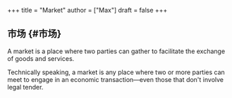 +++
title = "Market"
author = ["Max"]
draft = false
+++

## 市场 {#市场}

A market is a place where two parties can gather to facilitate the exchange of
goods and services.

Technically speaking, a market is any place where two or more parties can meet
to engage in an economic transaction—even those that don't involve legal
tender.
